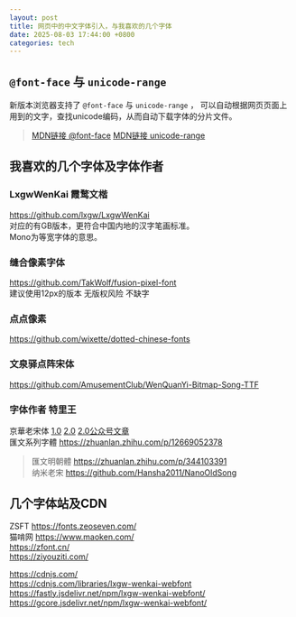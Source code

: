 ```yaml
---
layout: post
title: 网页中的中文字体引入，与我喜欢的几个字体
date: 2025-08-03 17:44:00 +0800
categories: tech
---
```


## `@font-face` 与 `unicode-range`

新版本浏览器支持了 `@font-face` 与 `unicode-range` ， 可以自动根据网页页面上用到的文字，查找unicode编码，从而自动下载字体的分片文件。  
> [MDN链接 @font-face](https://developer.mozilla.org/en-US/docs/Web/CSS/@font-face)
> [MDN链接 unicode-range](https://developer.mozilla.org/en-US/docs/Web/CSS/@font-face/unicode-range)  

## 我喜欢的几个字体及字体作者  

### LxgwWenKai 霞鹜文楷  
https://github.com/lxgw/LxgwWenKai  
对应的有GB版本，更符合中国内地的汉字笔画标准。  
Mono为等宽字体的意思。  

### 缝合像素字体  
https://github.com/TakWolf/fusion-pixel-font  
建议使用12px的版本 无版权风险 不缺字  

### 点点像素  
https://github.com/wixette/dotted-chinese-fonts  

### 文泉驿点阵宋体  
https://github.com/AmusementClub/WenQuanYi-Bitmap-Song-TTF  

### 字体作者 特里王  
京華老宋体  [1.0](https://zhuanlan.zhihu.com/p/637491623)  [2.0](https://zhuanlan.zhihu.com/p/677725322)  [2.0公众号文章](https://mp.weixin.qq.com/s/ZUE-F5Uv-L4VxKtV98066w)  
匯文系列字體  https://zhuanlan.zhihu.com/p/12669052378  
> 匯文明朝體  https://zhuanlan.zhihu.com/p/344103391  
> 纳米老宋  https://github.com/Hansha2011/NanoOldSong

## 几个字体站及CDN  

ZSFT  https://fonts.zeoseven.com/  
猫啃网  https://www.maoken.com/  
https://zfont.cn/  
https://ziyouziti.com/  

https://cdnjs.com/  
https://cdnjs.com/libraries/lxgw-wenkai-webfont  
https://fastly.jsdelivr.net/npm/lxgw-wenkai-webfont/  
https://gcore.jsdelivr.net/npm/lxgw-wenkai-webfont/  